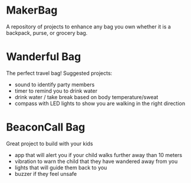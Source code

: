 MakerBag
========
A repository of projects to enhance any bag you own whether it is a backpack, purse, or grocery bag.

Wanderful Bag
========
The perfect travel bag! Suggested projects:
- sound to identify party members
- timer to remind you to drink water
- drink water / take break based on body temperature/sweat
- compass with LED lights to show you are walking in the right direction

BeaconCall Bag
========
Great project to build with your kids
- app that will alert you if your child walks further away than 10 meters
- vibration to warn the child that they have wandered away from you
- lights that will guide them back to you
- buzzer if they feel unsafe
